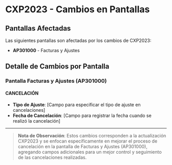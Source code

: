 # CXP2023 - Cambios en Pantallas

## Pantallas Afectadas

Las siguientes pantallas son afectadas por los cambios de CXP2023:

- **AP301000** - Facturas y Ajustes

## Detalle de Cambios por Pantalla

### Pantalla Facturas y Ajustes (AP301000)

#### CANCELACIÓN
- **Tipo de Ajuste**: [Campo para especificar el tipo de ajuste en cancelaciones]
- **Fecha de Cancelación**: [Campo para registrar la fecha cuando se realizó la cancelación]

---

> **Nota de Observación**: Estos cambios corresponden a la actualización CXP2023 y se enfocan específicamente en mejorar el proceso de cancelación en la pantalla de Facturas y Ajustes (AP301000), agregando campos adicionales para un mejor control y seguimiento de las cancelaciones realizadas.